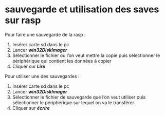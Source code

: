 # sauvegarde et utilisation des saves sur rasp

Pour faire une sauvegarde de la rasp :

1. Insérer carte sd dans le pc
2. Lancer ***win32DiskImager***
3. Sélectionner le fichier où l’on veut mettre la copie puis sélectionner le périphérique qui contient les données à copier
4. Cliquer sur ***Lire***

Pour utiliser une des sauvegardes :

1. Insérer carte sd dans le pc
2. Lancer ***win32DiskImager***
3. Sélectionner le fichier de sauvegarde que l’on veut utiliser puis sélectionner le périphérique sur lequel on va le transférer.
4. Cliquer sur ***écrire***